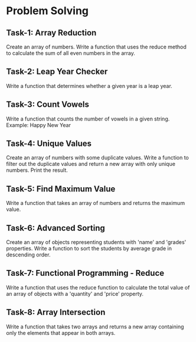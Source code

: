 # Problem Solving

## Task-1: Array Reduction

Create an array of numbers. Write a function that uses the reduce method to calculate the sum of all even numbers in the array.

## Task-2: Leap Year Checker

Write a function that determines whether a given year is a leap year.

## Task-3: Count Vowels

Write a function that counts the number of vowels in a given string. Example: Happy New Year

## Task-4: Unique Values

Create an array of numbers with some duplicate values. Write a function to filter out the duplicate values and return a new array with only unique numbers. Print the result.

## Task-5: Find Maximum Value

Write a function that takes an array of numbers and returns the maximum value.

## Task-6: Advanced Sorting

Create an array of objects representing students with 'name' and 'grades' properties. Write a function to sort the students by average grade in descending order.

## Task-7: Functional Programming - Reduce

Write a function that uses the reduce function to calculate the total value of an array of objects with a 'quantity' and 'price' property.

## Task-8: Array Intersection

Write a function that takes two arrays and returns a new array containing only the elements that appear in both arrays.
